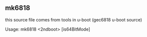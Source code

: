 ## mk6818

this source file comes from tools in u-boot (gec6818 u-boot source)

Usage: mk6818 <destination> <nsih> <2ndboot> <bootloader> [is64BitMode]
